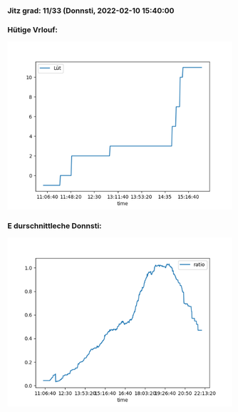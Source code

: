 ### Jitz grad: 11/33 (Donnsti, 2022-02-10 15:40:00

### Hütige Vrlouf:
![Graph](Today.png)

### E durschnittleche Donnsti:
![Graph](Donnsti.png)